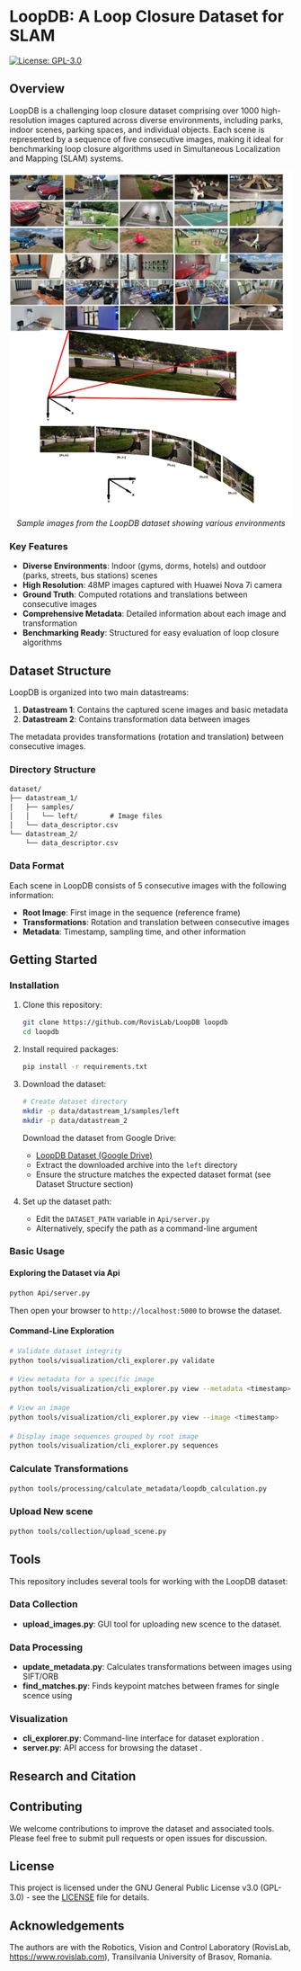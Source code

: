 # LoopDB: A Loop Closure Dataset for SLAM

[![License: GPL-3.0](https://img.shields.io/badge/License-GPL%203.0-blue.svg)](https://www.gnu.org/licenses/gpl-3.0)


## Overview

LoopDB is a challenging loop closure dataset comprising over 1000 high-resolution images captured across diverse environments, including parks, indoor scenes, parking spaces, and individual objects. Each scene is represented by a sequence of five consecutive images, making it ideal for benchmarking loop closure algorithms used in Simultaneous Localization and Mapping (SLAM) systems.

<p align="center">
  <img src="docs/images/dataset_samples.png" alt="LoopDB Sample Images" width="800"/>
  <br>
  <em>Sample images from the LoopDB dataset showing various environments</em>
</p>

### Key Features

- **Diverse Environments**: Indoor (gyms, dorms, hotels) and outdoor (parks, streets, bus stations) scenes
- **High Resolution**: 48MP images captured with Huawei Nova 7i camera
- **Ground Truth**: Computed rotations and translations between consecutive images
- **Comprehensive Metadata**: Detailed information about each image and transformation
- **Benchmarking Ready**: Structured for easy evaluation of loop closure algorithms

## Dataset Structure

LoopDB is organized into two main datastreams:

1. **Datastream 1**: Contains the captured scene images and basic metadata
2. **Datastream 2**: Contains transformation data between images

The metadata provides transformations (rotation and translation) between consecutive images.

### Directory Structure

```
dataset/
├── datastream_1/
│   ├── samples/
│   │   └── left/        # Image files
│   └── data_descriptor.csv
└── datastream_2/
    └── data_descriptor.csv
```

### Data Format

Each scene in LoopDB consists of 5 consecutive images with the following information:

- **Root Image**: First image in the sequence (reference frame)
- **Transformations**: Rotation and translation between consecutive images
- **Metadata**: Timestamp, sampling time, and other information

## Getting Started

### Installation

1. Clone this repository:
   ```bash
   git clone https://github.com/RovisLab/LoopDB loopdb
   cd loopdb
   ```

2. Install required packages:
   ```bash
   pip install -r requirements.txt
   ```
3. Download the dataset:
   ```bash
   # Create dataset directory
   mkdir -p data/datastream_1/samples/left
   mkdir -p data/datastream_2
   ```

   Download the dataset from Google Drive:
   - [LoopDB Dataset (Google Drive)](https://drive.google.com/file/d/123Av9KY9j_KD7dTyMs2RgyvdUjf2DdMe/view?usp=sharing)
   - Extract the downloaded archive into the `left` directory
   - Ensure the structure matches the expected dataset format (see Dataset Structure section)
   
4. Set up the dataset path:
   - Edit the `DATASET_PATH` variable in `Api/server.py` 
   - Alternatively, specify the path as a command-line argument

### Basic Usage

#### Exploring the Dataset via Api

```bash
python Api/server.py
```

Then open your browser to `http://localhost:5000` to browse the dataset.

#### Command-Line Exploration

```bash
# Validate dataset integrity
python tools/visualization/cli_explorer.py validate

# View metadata for a specific image
python tools/visualization/cli_explorer.py view --metadata <timestamp>

# View an image
python tools/visualization/cli_explorer.py view --image <timestamp>

# Display image sequences grouped by root image
python tools/visualization/cli_explorer.py sequences
```

### Calculate Transformations
```bash
python tools/processing/calculate_metadata/loopdb_calculation.py
```

### Upload New scene
```bash
python tools/collection/upload_scene.py
```

## Tools
This repository includes several tools for working with the LoopDB dataset:

### Data Collection

- **upload_images.py**: GUI tool for uploading new scence to the dataset.

### Data Processing

- **update_metadata.py**: Calculates transformations between images using SIFT/ORB
- **find_matches.py**: Finds keypoint matches between frames for single scence using 

### Visualization

- **cli_explorer.py**: Command-line interface for dataset exploration .
- **server.py**: API access for browsing the dataset .

## Research and Citation


## Contributing

We welcome contributions to improve the dataset and associated tools. Please feel free to submit pull requests or open issues for discussion.

## License

This project is licensed under the GNU General Public License v3.0 (GPL-3.0) - see the [LICENSE](LICENSE) file for details.


## Acknowledgements

The authors are with the Robotics, Vision and Control Laboratory (RovisLab, https://www.rovislab.com), Transilvania University of Brasov, Romania.